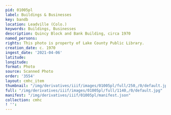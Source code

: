 ```yaml
---
pid: 01005pl
label: Buildings & Businesses
key: bandb
location: Leadville (Colo.)
keywords: Buildings, Businesses
description: Quincy Block and Bank Building, circa 1970
named_persons: 
rights: This photo is property of Lake County Public Library.
creation_date: c. 1970
ingest_date: '2021-04-06'
latitude: 
longitude: 
format: Photo
source: Scanned Photo
order: '3554'
layout: cmhc_item
thumbnail: "/img/derivatives/iiif/images/01005pl/full/250,/0/default.jpg"
full: "/img/derivatives/iiif/images/01005pl/full/1140,/0/default.jpg"
manifest: "/img/derivatives/iiif/01005pl/manifest.json"
collection: cmhc
! '': 
---
```

